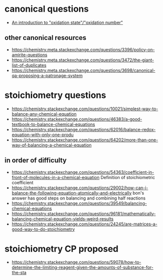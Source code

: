 # canonical questions

* [An introduction to "oxidation state"/"oxidation number"](https://chemistry.stackexchange.com/questions/69798/an-introduction-to-oxidation-state-oxidation-number/)

## other canonical resources

* https://chemistry.meta.stackexchange.com/questions/3396/policy-on-amirite-questions
* https://chemistry.meta.stackexchange.com/questions/3472/the-giant-list-of-duplicates
* https://chemistry.meta.stackexchange.com/questions/3698/canonical-qa-proposing-a-patronage-system

# stoichiometry questions

* https://chemistry.stackexchange.com/questions/10021/simplest-way-to-balance-any-chemical-equation
* https://chemistry.stackexchange.com/questions/46383/a-good-textbook-to-balance-chemical-equations
* https://chemistry.stackexchange.com/questions/62016/balance-redox-equation-with-only-one-produ
* https://chemistry.stackexchange.com/questions/64202/more-than-one-way-of-balancing-a-chemical-equation

## in order of difficulty

* https://chemistry.stackexchange.com/questions/54363/coefficient-in-front-of-molecules-in-a-chemical-equation Definition of stoichiometric coefficient
* https://chemistry.stackexchange.com/questions/29002/how-can-i-balance-the-following-equation-atomically-and-electrically bon's answer has good steps on balancing and combining half reactions
* https://chemistry.stackexchange.com/questions/39549/balancing-chemical-equations
* https://chemistry.stackexchange.com/questions/96181/mathematically-balancing-chemical-equation-yields-weird-results
* https://chemistry.stackexchange.com/questions/24245/are-matrices-a-good-way-to-do-stoichiometry

# stoichiometry CP proposed

* https://chemistry.stackexchange.com/questions/59078/how-to-determine-the-limiting-reagent-given-the-amounts-of-substance-for-the-sta
